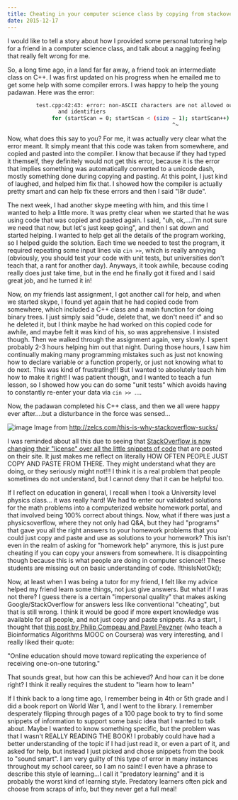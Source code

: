 ```yaml
---
title: Cheating in your computer science class by copying from stackoverflow
date: 2015-12-17
---
```


I would like to tell a story about how I provided some personal tutoring help
for a friend in a computer science class, and talk about a nagging feeling that
really felt wrong for me.

So, a long time ago, in a land far far away, a friend took an intermediate
class on C++. I was first updated on his progress when he emailed me to get
some help with some compiler errors. I was happy to help the young padawan.
Here was the error:

```sh
         test.cpp:42:43: error: non-ASCII characters are not allowed outside of literals
                and identifiers
              for (startScan = 0; startScan < (size − 1); startScan++)
                                                    ^~
```

Now, what does this say to you? For me, it was actually very clear what the
error meant. It simply meant that this code was taken from somewhere, and
copied and pasted into the compiler. I know that because if they had typed it
themself, they definitely would not get this error, because it is the error
that implies something was automatically converted to a unicode dash, mostly
something done during copying and pasting. At this point, I just kind of
laughed, and helped him fix that. I showed how the compiler is actually pretty
smart and can help fix these errors and then I said "l8r dude".

The next week, I had another skype meeting with him, and this time I wanted to
help a little more. It was pretty clear when we started that he was using code
that was copied and pasted again. I said, "uh, ok,....I'm not sure we need that
now, but let's just keep going", and then I sat down and started helping. I
wanted to help get all the details of the program working, so I helped guide
the solution. Each time we needed to test the program, it required repeating
some input lines via `cin >>`, which is really annoying (obviously, you should
test your code with unit tests, but universities don't teach that, a rant for
another day). Anyways, it took awhile, because coding really does just take
time, but in the end he finally got it fixed and I said great job, and he
turned it in!

Now, on my friends last assignment, I got another call for help, and when we
started skype, I found yet again that he had copied code from somewhere, which
included a C++ class and a main function for doing binary trees. I just simply
said "dude, delete that, we don't need it" and so he deleted it, but I think
maybe he had worked on this copied code for awhile, and maybe felt it was kind
of his, so was apprehensive. I insisted though. Then we walked through the
assignment again, very slowly. I spent probably 2-3 hours helping him out that
night. During those hours, I saw him continually making many programming
mistakes such as just not knowing how to declare variable or a function
properly, or just not knowing what to do next. This was kind of frustrating!!!
But I wanted to absolutely teach him how to make it right! I was patient
though, and I wanted to teach a fun lesson, so I showed how you can do some
"unit tests" which avoids having to constantly re-enter your data via `cin >> `....

Now, the padawan completed his C++ class, and then we all were happy ever
after....but a disturbance in the force was sensed...

![image](http://zelcs.com/wp-content/uploads/2013/02/stackoverflow-logo-dumpster.jpg)
Image from http://zelcs.com/this-is-why-stackoverflow-sucks/

I was reminded about all this due to seeing that [StackOverflow is now changing
their "license" over all the little snippets of
code](http://meta.stackexchange.com/questions/271080/the-mit-license-clarity-on-using-code-on-stack-overflow-and-on-the-stack-excha)
that are posted on their site. It just makes me reflect on literally HOW OFTEN
PEOPLE JUST COPY AND PASTE FROM THERE. They might understand what they are
doing, or they seriously might not!!! I think it is a real problem that people
sometimes do not understand, but I cannot deny that it can be helpful too.

If I reflect on education in general, I recall when I took a University level
physics class... it was really hard! We had to enter our validated solutions
for the math problems into a computerized website homework portal, and that
involved being 100% correct about things. Now, what if there was just a
physicsoverflow, where they not only had Q&A, but they had "programs" that gave
you all the right answers to your homework problems that you could just copy
and paste and use as solutions to your homework? This isn't even in the realm
of asking for "homework help" anymore, this is just pure cheating if you can
copy your answers from somewhere. It is disappointing though because this is
what people are doing in computer science!! These students are missing out on
basic understanding of code. !!thisIsNotOk();

Now, at least when I was being a tutor for my friend, I felt like my advice
helped my friend learn some things, not just give answers. But what if I was
not there? I guess there is a certain "impersonal quality" that makes asking
Google/StackOverflow for answers less like conventional "cheating", but that is
still wrong. I think it would be good if more expert knowledge was available
for all people, and not just copy and paste snippets. As a start, I thought
that [this post by Philip Compeau and Pavel
Pevzner](http://cacm.acm.org/magazines/2015/10/192385-life-after-moocs/fulltext)
(who teach a Bioinformatics Algorithms MOOC on Coursera) was very interesting,
and I really liked their quote:

"Online education should move toward replicating the experience of receiving
one-on-one tutoring."

That sounds great, but how can this be achieved? And how can it be done right?
I think it really requires the student to "learn how to learn"

If I think back to a long time ago, I remember being in 4th or 5th grade and I
did a book report on World War 1, and I went to the library. I remember
desperately flipping through pages of a 100 page book to try to find some
snippets of information to support some basic idea that I wanted to talk about.
Maybe I wanted to know something specific, but the problem was that I wasn't
REALLY READING THE BOOK! I probably could have had a better understanding of
the topic if I had just read it, or even a part of it, and asked for help, but
instead I just picked and chose snippets from the book to "sound smart". I am
very guilty of this type of error in many instances throughout my school
career, so I am no saint! I even have a phrase to describe this style of
learning...I call it "predatory learning" and it is probably the worst kind of
learning style. Predatory learners often pick and choose from scraps of info,
but they never get a full meal!

